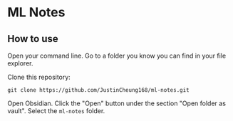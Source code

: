 # ML Notes

## How to use

Open your command line. Go to a folder you know you can find in your file explorer.

Clone this repository:
```
git clone https://github.com/JustinCheung168/ml-notes.git
```

Open Obsidian. Click the "Open" button under the section "Open folder as vault".
Select the `ml-notes` folder.



